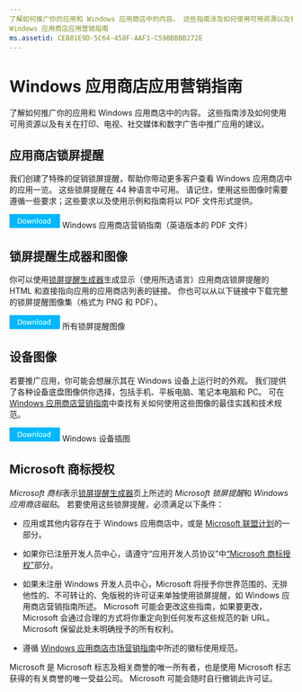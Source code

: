 ```yaml
---
了解如何推广你的应用和 Windows 应用商店中的内容。 这些指南涉及如何使用可用资源以及有关在打印、电视、社交媒体和数字广告中推广应用的建议。
Windows 应用商店应用营销指南
ms.assetid: CEB81E9D-5C64-458F-AAF1-C59BBBBB272E
---
```


# Windows 应用商店应用营销指南

了解如何推广你的应用和 Windows 应用商店中的内容。 这些指南涉及如何使用可用资源以及有关在打印、电视、社交媒体和数字广告中推广应用的建议。

## 应用商店锁屏提醒

我们创建了特殊的促销锁屏提醒，帮助你带动更多客户查看 Windows 应用商店中的应用一览。 这些锁屏提醒在 44 种语言中可用。 请记住，使用这些图像时需要遵循一些要求；这些要求以及使用示例和指南将以 PDF 文件形式提供。

[
            ![下载按钮](images/downloadbutton.png)](http://go.microsoft.com/fwlink/p/?LinkId=529769) Windows 应用商店营销指南（英语版本的 PDF 文件）

## 锁屏提醒生成器和图像

你可以使用[锁屏提醒生成器](http://go.microsoft.com/fwlink/p/?LinkID=534236)生成显示（使用所选语言）应用商店锁屏提醒的 HTML 和直接指向应用的应用商店列表的链接。 你也可以从以下链接中下载完整的锁屏提醒图像集（格式为 PNG 和 PDF）。

[
            ![下载按钮](images/downloadbutton.png)](http://go.microsoft.com/fwlink/p/?LinkId=529771) 所有锁屏提醒图像

## 设备图像

若要推广应用，你可能会想展示其在 Windows 设备上运行时的外观。 我们提供了各种设备底盘图像供你选择，包括手机、平板电脑、笔记本电脑和 PC。 可在 [Windows 应用商店营销指南](http://go.microsoft.com/fwlink/p/?LinkId=529769)中查找有关如何使用这些图像的最佳实践和技术规范。

[
            ![下载按钮](images/downloadbutton.png)](https://go.microsoft.com/fwlink/p/?LinkId=533057) Windows 设备插图

## Microsoft 商标授权

*Microsoft 商标*表示[锁屏提醒生成器](http://go.microsoft.com/fwlink/p/?LinkID=534236)页上所述的 *Microsoft 锁屏提醒*和 *Windows 应用商店磁贴*。 若要使用这些锁屏提醒，必须满足以下条件：

-   应用或其他内容存在于 Windows 应用商店中，或是 [Microsoft 联盟计划](http://go.microsoft.com/fwlink/p/?LinkId=624463)的一部分。

-   如果你已注册开发人员中心，请遵守“应用开发人员协议”中[“Microsoft 商标授权”](https://msdn.microsoft.com/library/windows/apps/hh694058.aspx#license_to_mark)部分。

-   如果未注册 Windows 开发人员中心，Microsoft 将授予你世界范围的、无排他性的、不可转让的、免版税的许可证来单独使用锁屏提醒，如 Windows 应用商店营销指南所述。 Microsoft 可能会更改这些指南，如果要更改，Microsoft 会通过合理的方式将你重定向到任何发布这些规范的新 URL。 Microsoft 保留此处未明确授予的所有权利。

-   遵循 [Windows 应用商店市场营销指南](http://go.microsoft.com/fwlink/p/?LinkId=529769)中所述的徽标使用规范。

Microsoft 是 Microsoft 标志及相关商誉的唯一所有者，也是使用 Microsoft 标志获得的有关商誉的唯一受益公司。 Microsoft 可能会随时自行撤销此许可证。

 

 






<!--HONumber=Mar16_HO1-->


